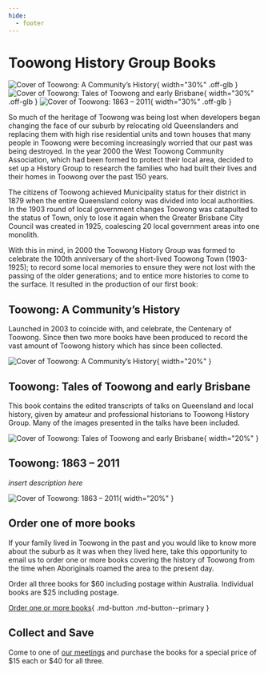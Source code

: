```yaml
---
hide:
  - footer
---
```


# Toowong History Group Books

![Cover of Toowong: A Community’s History](assets/toowong-a-communitys-history.png){ width="30%" .off-glb } ![Cover of Toowong: Tales of Toowong and early Brisbane](assets/tales-of-toowong-and-early-brisbane.png){ width="30%" .off-glb } ![Cover of Toowong: 1863 – 2011](assets/toowong-1863-2011.png){ width="30%" .off-glb }


So much of the heritage of Toowong was being lost when developers began changing the face of our suburb by relocating old Queenslanders and replacing them with high rise residential units and town houses that many people in Toowong were becoming increasingly worried that our past was being destroyed. In the year 2000 the West Toowong Community Association, which had been formed to protect their local area, decided to set up a History Group to research the families who had built their lives and their homes in Toowong over the past 150 years.

The citizens of Toowong achieved Municipality status for their district in 1879 when the entire Queensland colony was divided into local authorities. In the 1903 round of local government changes Toowong was catapulted to the status of Town, only to lose it again when the Greater Brisbane City Council was created in 1925, coalescing 20 local government areas into one monolith.

With this in mind, in 2000 the Toowong History Group was formed to celebrate the 100th anniversary of the short-lived Toowong Town (1903-1925); to record some local memories to ensure they were not lost with the passing of the older generations; and to entice more histories to come to the surface. It resulted in the production of our first book:

## Toowong: A Community’s History

Launched in 2003 to coincide with, and celebrate, the Centenary of Toowong. Since then two more books have been produced to record the vast amount of Toowong history which has since been collected.

![Cover of Toowong: A Community’s History](assets/toowong-a-communitys-history.png){ width="20%" }

## Toowong: Tales of Toowong and early Brisbane

This book contains the edited transcripts of talks on Queensland and local history, given by amateur and professional historians to Toowong History Group. Many of the images presented in the talks have been included.

![Cover of Toowong: Tales of Toowong and early Brisbane](assets/tales-of-toowong-and-early-brisbane.png){ width="20%" }
## Toowong: 1863 – 2011

*insert description here*

![Cover of Toowong: 1863 – 2011](assets/toowong-1863-2011.png){ width="20%" }

## Order one of more books

If your family lived in Toowong in the past and you would like to know more about the suburb as it was when they lived here, take this opportunity to email us to order one or more books covering the history of Toowong from the time when Aboriginals roamed the area to the present day.

Order all three books for $60 including postage within Australia. Individual books are $25 including postage. 

[Order one or more books](mailto:swha@ecn.net.au){ .md-button .md-button--primary }

## Collect and Save

Come to one of [our meetings](https://www.facebook.com/toowonghistorygroup/) and purchase the books for a special price of $15 each or $40 for all three.
